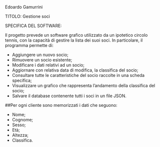 Edoardo Gamurrini

TITOLO: Gestione soci

SPECIFICA DEL SOFTWARE:

Il progetto prevede un software grafico utilizzato da un ipotetico circolo tennis, con la capacità di gestire la lista dei suoi soci. In particolare, il programma permette di:                                                       
-	Aggiungere un nuovo socio;
-	Rimuovere un socio esistente;
-	Modificare i dati relativi ad un socio;
-	Aggiornare con relativa data di modifica, la classifica del socio;
-	Consultare tutte le caratteristiche del socio raccolte in una scheda specifica;
-	Visualizzare un grafico che rappresenta l’andamento della classifica del socio;
-	Salvare il database contenente tutti i soci in un file JSON.

##Per ogni cliente sono memorizzati i dati che seguono:

-	Nome;
-	Cognome;
-	Sesso;
-	Età;
-	Altezza;
-	Classifica.


 
